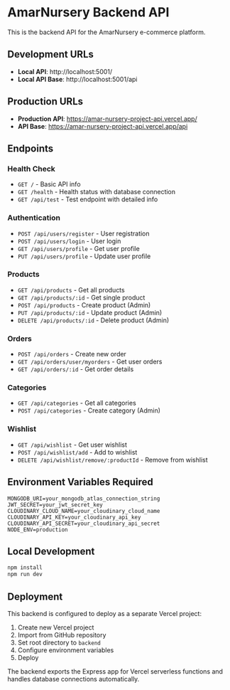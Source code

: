 # AmarNursery Backend API

This is the backend API for the AmarNursery e-commerce platform.

## Development URLs
- **Local API**: http://localhost:5001/
- **Local API Base**: http://localhost:5001/api

## Production URLs  
- **Production API**: https://amar-nursery-project-api.vercel.app/
- **API Base**: https://amar-nursery-project-api.vercel.app/api

## Endpoints

### Health Check
- `GET /` - Basic API info
- `GET /health` - Health status with database connection
- `GET /api/test` - Test endpoint with detailed info

### Authentication
- `POST /api/users/register` - User registration
- `POST /api/users/login` - User login
- `GET /api/users/profile` - Get user profile
- `PUT /api/users/profile` - Update user profile

### Products
- `GET /api/products` - Get all products
- `GET /api/products/:id` - Get single product
- `POST /api/products` - Create product (Admin)
- `PUT /api/products/:id` - Update product (Admin)
- `DELETE /api/products/:id` - Delete product (Admin)

### Orders
- `POST /api/orders` - Create new order
- `GET /api/orders/user/myorders` - Get user orders
- `GET /api/orders/:id` - Get order details

### Categories
- `GET /api/categories` - Get all categories
- `POST /api/categories` - Create category (Admin)

### Wishlist
- `GET /api/wishlist` - Get user wishlist
- `POST /api/wishlist/add` - Add to wishlist
- `DELETE /api/wishlist/remove/:productId` - Remove from wishlist

## Environment Variables Required

```env
MONGODB_URI=your_mongodb_atlas_connection_string
JWT_SECRET=your_jwt_secret_key
CLOUDINARY_CLOUD_NAME=your_cloudinary_cloud_name
CLOUDINARY_API_KEY=your_cloudinary_api_key
CLOUDINARY_API_SECRET=your_cloudinary_api_secret
NODE_ENV=production
```

## Local Development

```bash
npm install
npm run dev
```

## Deployment

This backend is configured to deploy as a separate Vercel project:

1. Create new Vercel project
2. Import from GitHub repository
3. Set root directory to `backend`
4. Configure environment variables
5. Deploy

The backend exports the Express app for Vercel serverless functions and handles database connections automatically.
